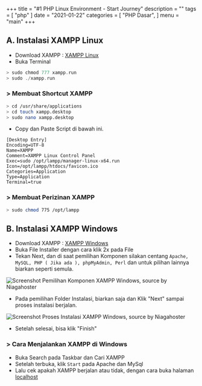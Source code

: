 +++
title = "#1 PHP Linux Environment - Start Journey"
description = ""
tags = [
    "php"
]
date = "2021-01-22"
categories = [
    "PHP Dasar",
]
menu = "main"
+++

## A. Instalasi XAMPP Linux

- Download XAMPP : [XAMPP Linux](https://www.apachefriends.org/xampp-files/8.1.2/xampp-linux-x64-8.1.2-0-installer.run)  
- Buka Terminal  

```go 
> sudo chmod 777 xampp.run 
> sudo ./xampp.run 
```

### > Membuat Shortcut XAMPP

```bash
> cd /usr/share/applications 
> cd touch xampp.desktop
> sudo nano xampp.desktop
```

- Copy dan Paste Script di bawah ini.

```
[Desktop Entry]
Encoding=UTF-8
Name=XAMPP
Comment=XAMPP Linux Control Panel
Exec=sudo /opt/lampp/manager-linux-x64.run
Icon=/opt/lampp/htdocs/favicon.ico
Categories=Application
Type=Application
Terminal=true
```

### > Membuat Perizinan XAMPP

```bash 
> sudo chmod 775 /opt/lampp 
```

## B. Instalasi XAMPP Windows

- Download XAMPP : [XAMPP Windows](https://www.apachefriends.org/xampp-files/8.1.2/xampp-windows-x64-8.1.2-0-VS16-installer.exe)  
- Buka File Installer dengan cara klik 2x pada File
- Tekan Next, dan di saat pemilihan Komponen silakan centang ```Apache, MySQL, PHP ( Jika ada ), phpMyAdmin, Perl``` dan untuk pilihan lainnya biarkan seperti semula.  

![Screenshot Pemilihan Komponen XAMPP Windows, source by Niagahoster](https://www.niagahoster.co.id/blog/wp-content/uploads/2017/05/cara-instal-xampp-di-windows-7.png)

- Pada pemilihan Folder Instalasi, biarkan saja dan Klik "Next" sampai proses instalasi berjalan. 

![Screenshot Proses Instalasi XAMPP Windows, source by Niagahoster](https://www.niagahoster.co.id/blog/wp-content/uploads/2017/05/menginstal-xampp-e1494822633442.png) 

- Setelah selesai, bisa klik "Finish"

### > Cara Menjalankan XAMPP di Windows
- Buka Search pada Taskbar dan Cari XAMPP
- Setelah terbuka, klik ```Start``` pada Apache dan MySql
- Lalu cek apakah XAMPP berjalan atau tidak, dengan cara buka halaman [localhost](http://localhost) 
  
